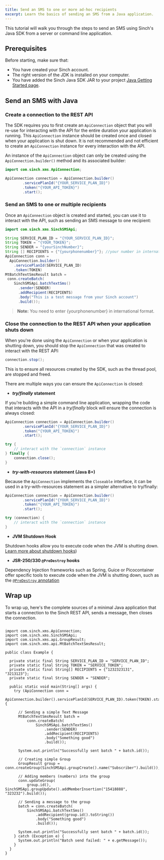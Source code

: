 ```yaml
---
title: Send an SMS to one or more ad-hoc recipients
excerpt: Learn the basics of sending an SMS from a Java application.
---
```

This tutorial will walk you through the steps to send an SMS using Sinch's Java SDK from a server or command line application.

## Prerequisites

Before starting, make sure that:

 - You have created your Sinch account.
 - The right version of the JDK is installed on your computer.
 - You have added the Sinch Java SDK JAR to your project [Java Getting Started page](doc:sms-java-library).



## Send an SMS with Java

### Create a connection to the REST API

The SDK requires you to first create an `ApiConnection` object that you will re-use for interacting with the API for the entire duration your application is running. This `ApiConnection` instance should be created once and closed when your application is shut down. It is not recommended and not efficient to create an `ApiConnection` instance for every interaction with the API.

An instance of the `ApiConnection` object can only be created using the `ApiConnection.builder()` method and its associated builder:

```java
import com.sinch.xms.ApiConnection;

ApiConnection connection = ApiConnection.builder()
        .servicePlanId("{YOUR_SERVICE_PLAN_ID}")
        .token("{YOUR_API_TOKEN}")
        .start();
```

### Send an SMS to one or multiple recipients

Once an `ApiConnection` object is created and started, you can use it to interact with the API, such as sending an SMS message to one recipient:

```java
import com.sinch.xms.SinchSMSApi;

String SERVICE_PLAN_ID = "{YOUR_SERVICE_PLAN_ID}";
String TOKEN = "{YOUR_TOKEN}";
String SENDER = "{yourSinchNumber}";
String [] RECIPIENTS = {"{yourphonenumber}"}; //your number in international format example 15551231212
ApiConnection conn =
  ApiConnection.builder()
    .servicePlanId(SERVICE_PLAN_ID)
    .token(TOKEN)
MtBatchTextSmsResult batch = 
 conn.createBatch(
    SinchSMSApi.batchTextSms()
      .sender(SENDER)
      .addRecipient(RECIPIENTS)
      .body("This is a test message from your Sinch account")
      .build());
```
> **Note:** You need to enter {yourphonenumber} in international format.

### Close the connection to the REST API when your application shuts down

When you're done using the `ApiConnection` or when your application is shutting down, you should stop the `ApiConnection` that was created to interact with the REST API:

```java
connection.stop();
```

This is to ensure all resources created by the SDK, such as the thread pool, are stopped and freed. 

There are multiple ways you can ensure the `ApiConnection` is closed:

 - **_try/finally_ statement**
   
If you're building a simple command line application, wrapping the code that interacts with the API in a _try/finally_ block will ensure the connection is always closed:
   
``` java 
ApiConnection connection = ApiConnection.builder()
        .servicePlanId("{YOUR_SERVICE_PLAN_ID}")
        .token("{YOUR_API_TOKEN}")
        .start();

try {
    // interact with the `connection` instance
} finally {
    connection.close();
}
```

 - **_try-with-resources_ statement (Java 8+)**
  
Because the `ApiConnection` implements the `Closeable` interface, it can be used in a try-with-resources statement as a simpler alternative to try/finally:
   
``` java 
ApiConnection connection = ApiConnection.builder()
        .servicePlanId("{YOUR_SERVICE_PLAN_ID}")
        .token("{YOUR_API_TOKEN}")
        .start();

try (connection) {
    // interact with the `connection` instance
}
```  
 
 - **JVM Shutdown Hook**
 
Shutdown hooks allow you to execute code when the JVM is shutting down. [Learn more about shutdown hooks](https://docs.oracle.com/javase/8/docs/api/java/lang/Runtime.html#addShutdownHook-java.lang.Thread-))
 
 - **JSR-250/330 `@PreDestroy` hooks**
 
Dependency Injection frameworks such as Spring, Guice or Picocontainer offer specific tools to execute code when the JVM is shutting down, such as the [`@PreDestroy` annotation](https://docs.oracle.com/javase/8/docs/api/javax/annotation/PreDestroy.html)
  
## Wrap up

To wrap up, here's the complete sources of a minimal Java application that starts a connection to the Sinch REST API, sends a message, then closes the connection.

```package example;

import com.sinch.xms.ApiConnection;
import com.sinch.xms.SinchSMSApi;
import com.sinch.xms.api.GroupResult;
import com.sinch.xms.api.MtBatchTextSmsResult;

public class Example {

  private static final String SERVICE_PLAN_ID = "SERVICE_PLAN_ID";
  private static final String TOKEN = "SERVICE_TOKEN";
  private static final String[] RECIPIENTS = {"1232323131", "3213123"};
  private static final String SENDER = "SENDER";

  public static void main(String[] args) {
    try (ApiConnection conn =
        ApiConnection.builder().servicePlanId(SERVICE_PLAN_ID).token(TOKEN).start()) {

      // Sending a simple Text Message
      MtBatchTextSmsResult batch =
          conn.createBatch(
              SinchSMSApi.batchTextSms()
                  .sender(SENDER)
                  .addRecipient(RECIPIENTS)
                  .body("Something good")
                  .build());

      System.out.println("Successfully sent batch " + batch.id());

      // Creating simple Group
      GroupResult group = conn.createGroup(SinchSMSApi.groupCreate().name("Subscriber").build());

      // Adding members (numbers) into the group
      conn.updateGroup(
          group.id(), SinchSMSApi.groupUpdate().addMemberInsertion("15418888", "323232").build());

      // Sending a message to the group
      batch = conn.createBatch(
          SinchSMSApi.batchTextSms()
              .addRecipient(group.id().toString())
              .body("Something good")
              .build());

      System.out.println("Successfully sent batch " + batch.id());
    } catch (Exception e) {
      System.out.println("Batch send failed: " + e.getMessage());
    }
  }
}
```


